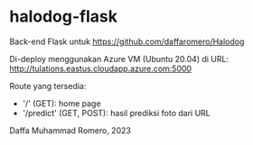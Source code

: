 # halodog-flask
Back-end Flask untuk https://github.com/daffaromero/Halodog

Di-deploy menggunakan Azure VM (Ubuntu 20.04) di URL: http://tulations.eastus.cloudapp.azure.com:5000

Route yang tersedia:

- '/' (GET): home page
- '/predict' (GET, POST): hasil prediksi foto dari URL


Daffa Muhammad Romero, 2023
